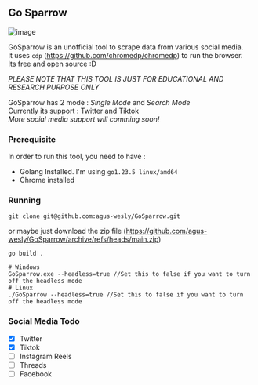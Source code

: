 ## Go Sparrow
![image](https://github.com/user-attachments/assets/87b59785-3357-42f9-be37-72852f20e3f3)

GoSparrow is an unofficial tool to scrape data from various social media.<br>
It uses `cdp` (https://github.com/chromedp/chromedp) to run the browser.<br>
Its free and open source :D<br> 


*PLEASE NOTE THAT THIS TOOL IS JUST FOR EDUCATIONAL AND RESEARCH PURPOSE ONLY*

GoSparrow has 2 mode : *Single Mode* and *Search Mode*<br>
Currently its support : Twitter and Tiktok<br>
*More social media support will comming soon!*<br>

### Prerequisite
In order to run this tool, you need to have : 
- Golang Installed. I'm using `go1.23.5 linux/amd64`
- Chrome installed

### Running
```
git clone git@github.com:agus-wesly/GoSparrow.git
```
or maybe just download the zip file (https://github.com/agus-wesly/GoSparrow/archive/refs/heads/main.zip)

```
go build .

# Windows
GoSparrow.exe --headless=true //Set this to false if you want to turn off the headless mode
# Linux
./GoSparrow --headless=true //Set this to false if you want to turn off the headless mode
```

### Social Media Todo
- [x] Twitter
- [x] Tiktok
- [ ] Instagram Reels
- [ ] Threads
- [ ] Facebook
